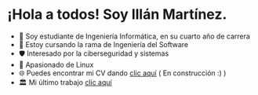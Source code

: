 # ¡Hola a todos! Soy Illán Martínez.

- 📖 Soy estudiante de Ingeniería Informática, en su cuarto año de carrera
- 🌱 Estoy cursando la rama de Ingeniería del Software
- 🛡️ Interesado por la ciberseguridad y sistemas
- 🐧 Apasionado de Linux
- 🌐 Puedes encontrar mi CV dando [clic aquí](https://illanmartinez.es) ( En construcción :) )
- 🏛️ Mi último trabajo [clic aquí](https://procesosfront-ee3xtzbp7a-ew.a.run.app/) 
<!--
**developwannabe/developwannabe** is a ✨ _special_ ✨ repository because its `README.md` (this file) appears on your GitHub profile.

Here are some ideas to get you started:

- 🔭 I’m currently working on ...
- 🌱 I’m currently learning ...
- 👯 I’m looking to collaborate on ...
- 🤔 I’m looking for help with ...
- 💬 Ask me about ...
- 📫 How to reach me: ...
- 😄 Pronouns: ...
- ⚡ Fun fact: ...
-->
